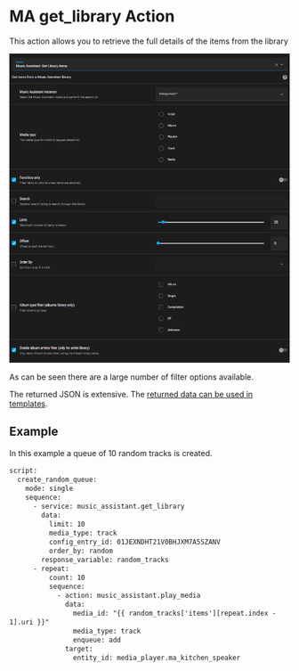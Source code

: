# MA get_library Action

This action allows you to retrieve the full details of the items from the library

![image](../assets/screenshots/service-call/get_library.png)

As can be seen there are a large number of filter options available.

The returned JSON is extensive. The [returned data can be used in templates](https://www.home-assistant.io/docs/scripts/perform-actions#use-templates-to-handle-response-data).

## Example

In this example a queue of 10 random tracks is created.

```
script:
  create_random_queue:
    mode: single
    sequence:
      - service: music_assistant.get_library
        data:
          limit: 10
          media_type: track
          config_entry_id: 01JEXNDHT21V0BHJXM7A5SZANV
          order_by: random
        response_variable: random_tracks
      - repeat:
          count: 10
          sequence:
            - action: music_assistant.play_media
              data:
                media_id: "{{ random_tracks['items'][repeat.index - 1].uri }}"
                media_type: track
                enqueue: add
              target:
                entity_id: media_player.ma_kitchen_speaker
```
